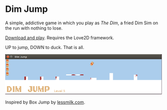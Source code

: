 # Dim Jump

A simple, addictive game in which you play as *The Dim*, a fried Dim Sim on the run with nothing to lose.

[Download and play](/dist/DimJump_0-1-1.love). Requires the Love2D framework.

UP to jump, DOWN to duck. That is all.

![Dim Jump](/assets/screenshot.png?raw=true "Dim Jump")

Inspired by Box Jump by [lessmilk.com](http://lessmilk.com/).

